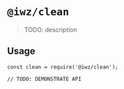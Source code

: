# `@iwz/clean`

> TODO: description

## Usage

```
const clean = require('@iwz/clean');

// TODO: DEMONSTRATE API
```
